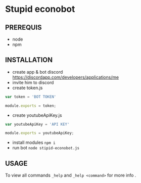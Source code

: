 # Stupid econobot
## PREREQUIS
  - node
  - npm

## INSTALLATION
  - create app & bot discord https://discordapp.com/developers/applications/me
  - invite him to discord
  - create token.js
  ```js
  var token = 'BOT TOKEN'

  module.exports = token;
``` 
  - create youtubeApiKey.js
  ```js
  var youtubeApiKey = 'API KEY'

  module.exports = youtubeApiKey;
```
  - install modules `npm i`
  - run bot `node stipid-econobot.js`
## USAGE
To view all commands `_help`
and `_help <command>` for more info .
